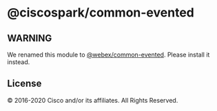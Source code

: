 # @ciscospark/common-evented

## WARNING

We renamed this module to [@webex/common-evented](https://www.npmjs.com/package/@webex/common-evented). Please install it instead.

## License

© 2016-2020 Cisco and/or its affiliates. All Rights Reserved.
